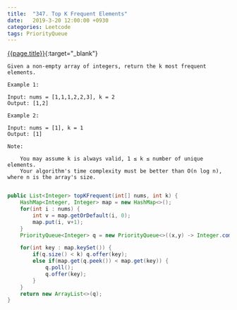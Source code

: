 ```yaml
---
title:  "347. Top K Frequent Elements"
date:   2019-3-20 12:00:00 +0930
categories: Leetcode
tags: PriorityQueue
---
```


[{{page.title}}](https://leetcode.com/problems/top-k-frequent-elements/){:target="_blank"}

    Given a non-empty array of integers, return the k most frequent elements.

    Example 1:

    Input: nums = [1,1,1,2,2,3], k = 2
    Output: [1,2]

    Example 2:

    Input: nums = [1], k = 1
    Output: [1]

    Note:

        You may assume k is always valid, 1 ≤ k ≤ number of unique elements.
        Your algorithm's time complexity must be better than O(n log n), where n is the array's size.


```java

public List<Integer> topKFrequent(int[] nums, int k) {
    HashMap<Integer, Integer> map = new HashMap<>();
    for(int i : nums) {
        int v = map.getOrDefault(i, 0);
        map.put(i, v+1);
    }
    PriorityQueue<Integer> q = new PriorityQueue<>((x,y) -> Integer.compare(map.get(x), map.get(y)));

    for(int key : map.keySet()) {
        if(q.size() < k) q.offer(key);
        else if(map.get(q.peek()) < map.get(key)) {
            q.poll();
            q.offer(key);
        }
    }
    return new ArrayList<>(q);
}
```

